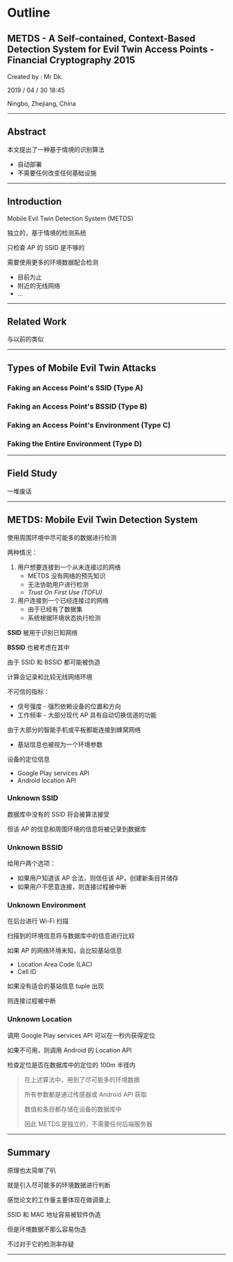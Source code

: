 # Outline

## METDS - A Self-contained, Context-Based Detection System for Evil Twin Access Points - Financial Cryptography 2015

Created by : Mr Dk.

2019 / 04 / 30 18:45

Ningbo, Zhejiang, China

---

## Abstract

本文提出了一种基于情境的识别算法

* 自动部署
* 不需要任何改变任何基础设施

---

## Introduction

Mobile Evil Twin Detection System (METDS)

独立的，基于情境的检测系统

只检查 AP 的 SSID 是不够的

需要使用更多的环境数据配合检测

* 目前为止
* 附近的无线网络
* ...

---

## Related Work

与以前的类似

---

## Types of Mobile Evil Twin Attacks

### Faking an Access Point's SSID (Type A)

### Faking an Access Point's BSSID (Type B)

### Faking an Access Point's Environment (Type C)

### Faking the Entire Environment (Type D)

---

## Field Study

一堆废话

---

## METDS: Mobile Evil Twin Detection System

使用周围环境中尽可能多的数据进行检测

两种情况：

1. 用户想要连接到一个从未连接过的网络
   * METDS 没有网络的预先知识
   * 无法协助用户进行检测
   * _Trust On First Use (TOFU)_
2. 用户连接到一个已经连接过的网络
   * 由于已经有了数据集
   * 系统根据环境状态执行检测

__SSID__ 被用于识别已知网络

__BSSID__ 也被考虑在其中

由于 SSID 和 BSSID 都可能被伪造

计算会记录和比较无线网络环境

不可信的指标：

* 信号强度 - 强烈依赖设备的位置和方向
* 工作频率 - 大部分现代 AP 具有自动切换信道的功能

由于大部分的智能手机或平板都能连接到蜂窝网络

* 基站信息也被视为一个环境参数

设备的定位信息

* Google Play services API
* Android location API

### Unknown SSID

数据库中没有的 SSID 将会被算法接受

但该 AP 的信息和周围环境的信息将被记录到数据库

### Unknown BSSID

给用户两个选项：

* 如果用户知道该 AP 合法，则信任该 AP，创建新条目并储存
* 如果用户不愿意连接，则连接过程被中断

### Unknown Environment

在后台进行 Wi-Fi 扫描

扫描到的环境信息将与数据库中的信息进行比较

如果 AP 的网络环境未知，会比较基站信息

* Location Area Code (LAC)
* Cell ID

如果没有适合的基站信息 tuple 出现

则连接过程被中断

### Unknown Location

调用 Google Play services API 可以在一秒内获得定位

如果不可用，则调用 Android 的 Location API

检查定位是否在数据库中的定位的 100m 半径内

> 在上述算法中，用到了尽可能多的环境数据
>
> 所有参数都是通过传感器或 Android API 获取
>
> 数值和条目都存储在设备的数据库中
>
> 因此 METDS 是独立的，不需要任何后端服务器

---

## Summary

原理也太简单了叭

就是引入尽可能多的环境数据进行判断

感觉论文的工作量主要体现在做调查上

SSID 和 MAC 地址容易被软件伪造

但是环境数据不那么容易伪造

不过对于它的检测率存疑

---

